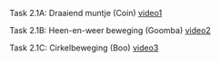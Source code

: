 Task 2.1A: Draaiend muntje (Coin)
[video1](rotatingcoin.mp4)

Task 2.1B: Heen-en-weer beweging (Goomba)
[video2](goomba.mp4)

Task 2.1C: Cirkelbeweging (Boo)
[video3](orbit.mp4)